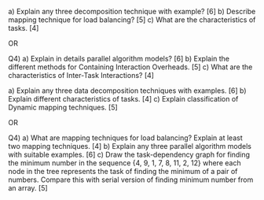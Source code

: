 a) Explain any three decomposition technique with example? [6]
b) Describe mapping technique for load balancing? [5]
c) What are the characteristics of tasks. [4]

OR

Q4) a) Explain in details parallel algorithm models? [6]
b) Explain the different methods for Containing Interaction Overheads. [5]
c) What are the characteristics of Inter-Task Interactions? [4]

a) Explain any three data decomposition techniques with examples. [6]
b) Explain different characteristics of tasks. [4]
c) Explain classification of Dynamic mapping techniques. [5]

OR

Q4) a) What are mapping techniques for load balancing? Explain at least two
mapping techniques. [4]
b) Explain any three parallel algorithm models with suitable examples. [6]
c) Draw the task-dependency graph for finding the minimum number in the
sequence {4, 9, 1, 7, 8, 11, 2, 12} where each node in the tree represents
the task of finding the minimum of a pair of numbers. Compare this with
serial version of finding minimum number from an array. [5]